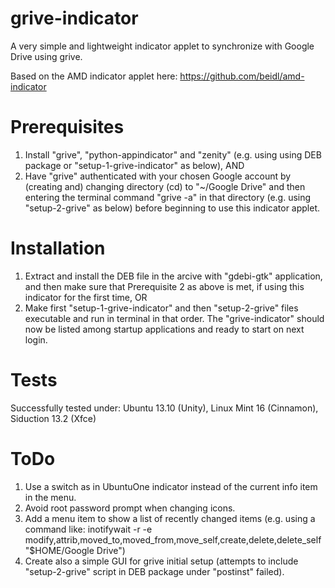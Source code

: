 grive-indicator
===============

A very simple and lightweight indicator applet to synchronize with Google Drive using grive.

Based on the AMD indicator applet here: https://github.com/beidl/amd-indicator

Prerequisites
===============

1. Install "grive", "python-appindicator" and "zenity" (e.g. using using DEB package or "setup-1-grive-indicator" as below), AND
2. Have "grive" authenticated with your chosen Google account by (creating and) changing directory (cd) to "~/Google Drive" and then entering the terminal command "grive -a" in that directory (e.g. using "setup-2-grive" as below)
before beginning to use this indicator applet.

Installation
===============
1. Extract and install the DEB file in the arcive with "gdebi-gtk" application, and then make sure that Prerequisite 2 as above is met, if using this indicator for the first time, OR
2. Make first "setup-1-grive-indicator" and then "setup-2-grive" files executable and run in terminal in that order.
The "grive-indicator" should now be listed among startup applications and ready to start on next login.


Tests
===============
Successfully tested under: Ubuntu 13.10 (Unity), Linux Mint 16 (Cinnamon), Siduction 13.2 (Xfce)

ToDo
===============

1. Use a switch as in UbuntuOne indicator instead of the current info item in the menu.
2. Avoid root password prompt when changing icons.
3. Add a menu item to show a list of recently changed items (e.g. using a command like: inotifywait -r -e modify,attrib,moved_to,moved_from,move_self,create,delete,delete_self "$HOME/Google Drive")
4. Create also a simple GUI for grive initial setup (attempts to include "setup-2-grive" script in DEB package under "postinst" failed).

